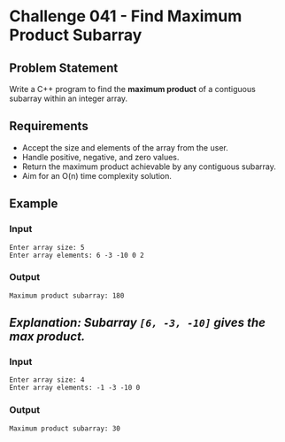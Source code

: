 # Challenge 041 - Find Maximum Product Subarray

## Problem Statement

Write a C++ program to find the **maximum product** of a contiguous subarray within an integer array.

## Requirements

- Accept the size and elements of the array from the user.
- Handle positive, negative, and zero values.
- Return the maximum product achievable by any contiguous subarray.
- Aim for an O(n) time complexity solution.

## Example

### Input
```
Enter array size: 5  
Enter array elements: 6 -3 -10 0 2
```
### Output
```
Maximum product subarray: 180
```
_Explanation: Subarray `[6, -3, -10]` gives the max product._
---
### Input
```
Enter array size: 4  
Enter array elements: -1 -3 -10 0
```
### Output
```
Maximum product subarray: 30
```